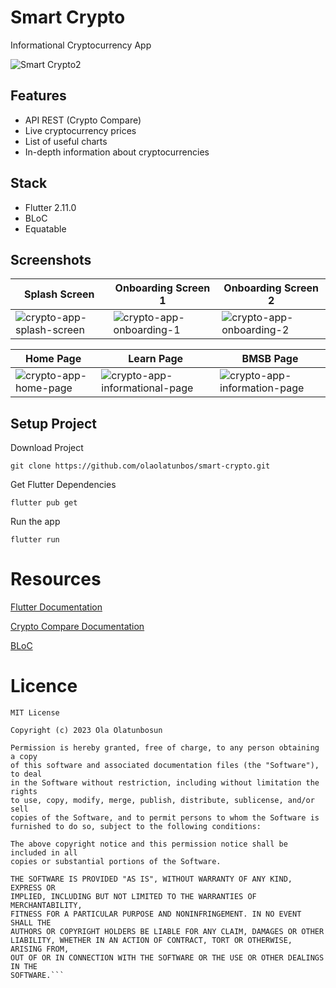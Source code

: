# **Smart Crypto**

Informational Cryptocurrency App

![Smart Crypto2](https://github.com/olaolatunbos/smart-crypto/assets/42249919/b0ab796c-8c59-4c54-89db-f8dd6ea87683)


## Features
- API REST (Crypto Compare)
- Live cryptocurrency prices
- List of useful charts
- In-depth information about cryptocurrencies


## Stack
- Flutter 2.11.0
- BLoC
- Equatable

## Screenshots
| Splash Screen  | Onboarding Screen 1 | Onboarding Screen 2 |
| ------------- | ------------- | ------------- |
| ![crypto-app-splash-screen](https://github.com/olaolatunbos/smart-crypto/assets/42249919/41bd008d-01e7-4ccb-82e2-aecf9c59b111) | ![crypto-app-onboarding-1](https://github.com/olaolatunbos/smart-crypto/assets/42249919/36332aad-8d35-4be5-8d1b-027b21f21db4)  |![crypto-app-onboarding-2](https://github.com/olaolatunbos/smart-crypto/assets/42249919/108b8f26-2ff7-4aa0-819d-b30db00ce116)|

| Home Page  | Learn Page | BMSB Page |
| ------------- | ------------- | ------------- |
| ![crypto-app-home-page](https://github.com/olaolatunbos/smart-crypto/assets/42249919/5fb53d85-bb3d-48d5-acca-200ce90d8aa9) | ![crypto-app-informational-page](https://github.com/olaolatunbos/smart-crypto/assets/42249919/d2d9ac31-e556-4c4d-adc8-e9c121c22cb2)  |![crypto-app-information-page](https://github.com/olaolatunbos/smart-crypto/assets/42249919/579cc4bb-0825-4eaa-9d38-f7fbdb1ad4c6) |





## Setup Project
Download Project

```
git clone https://github.com/olaolatunbos/smart-crypto.git
```


Get Flutter Dependencies

```
flutter pub get
```

Run the app

```
flutter run
```

# Resources
[Flutter Documentation](https://docs.flutter.dev)

[Crypto Compare Documentation](https://min-api.cryptocompare.com/documentation?key=Toplists&cat=TopTotalVolumeEndpointFull)

[BLoC](https://bloclibrary.dev/#/)


# Licence
```
MIT License

Copyright (c) 2023 Ola Olatunbosun

Permission is hereby granted, free of charge, to any person obtaining a copy
of this software and associated documentation files (the "Software"), to deal
in the Software without restriction, including without limitation the rights
to use, copy, modify, merge, publish, distribute, sublicense, and/or sell
copies of the Software, and to permit persons to whom the Software is
furnished to do so, subject to the following conditions:

The above copyright notice and this permission notice shall be included in all
copies or substantial portions of the Software.

THE SOFTWARE IS PROVIDED "AS IS", WITHOUT WARRANTY OF ANY KIND, EXPRESS OR
IMPLIED, INCLUDING BUT NOT LIMITED TO THE WARRANTIES OF MERCHANTABILITY,
FITNESS FOR A PARTICULAR PURPOSE AND NONINFRINGEMENT. IN NO EVENT SHALL THE
AUTHORS OR COPYRIGHT HOLDERS BE LIABLE FOR ANY CLAIM, DAMAGES OR OTHER
LIABILITY, WHETHER IN AN ACTION OF CONTRACT, TORT OR OTHERWISE, ARISING FROM,
OUT OF OR IN CONNECTION WITH THE SOFTWARE OR THE USE OR OTHER DEALINGS IN THE
SOFTWARE.```




